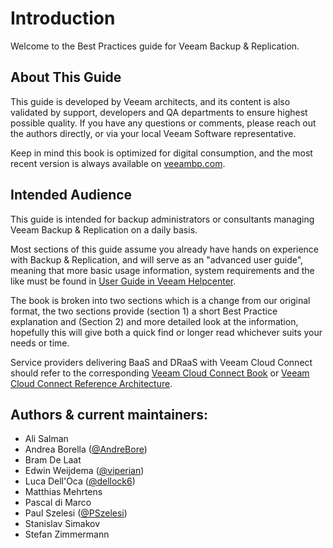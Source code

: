 # Introduction

Welcome to the Best Practices guide for Veeam Backup & Replication.

## About This Guide

This guide is developed by Veeam architects, and its content is also validated
by support, developers and QA departments to ensure highest possible quality. If
you have any questions or comments, please reach out the authors directly, or
via your local Veeam Software representative.

Keep in mind this book is optimized for digital consumption, and the most recent version is always
available on [veeambp.com](https://www.veeambp.com).


## Intended Audience

This guide is intended for backup administrators or consultants managing Veeam
Backup & Replication on a daily basis.

Most sections of this guide assume you already have hands on experience with
Backup & Replication, and will serve as an "advanced user guide", meaning
that more basic usage information, system requirements and the like must be
found in [User Guide in Veeam Helpcenter](https://www.veeam.com/documentation-guides-datasheets.html).


The book is broken into two sections which is a change from our original format, the two sections provide (section 1) a short Best Practice explanation and (Section 2) and more detailed look at the information, hopefully this will give both a quick find or longer read whichever suits your needs or time.

Service providers delivering BaaS and DRaaS with Veeam Cloud Connect should
refer to the corresponding
[Veeam Cloud Connect Book](https://www.vccbook.io/) or [Veeam Cloud Connect Reference Architecture](https://www.veeam.com/wp-cloud-connect-reference-architecture-v9.html).

## Authors & current maintainers:

* Ali Salman
* Andrea Borella ([@AndreBore](https://twitter.com/andrebore))
* Bram De Laat
* Edwin Weijdema ([@viperian](https://twitter.com/viperian))
* Luca Dell'Oca ([@dellock6](https://twitter.com/dellock6))
* Matthias Mehrtens
* Pascal di Marco
* Paul Szelesi ([@PSzelesi](https://twitter.com/PSzelesi))
* Stanislav Simakov
* Stefan Zimmermann
